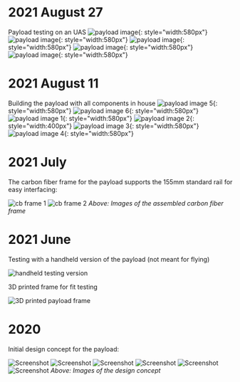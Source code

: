 
# 2021 August 27
Payload testing on an UAS
![payload image](img/uas1.png){: style="width:580px"}
![payload image](img/uas2.png){: style="width:580px"}
![payload image](img/uas3.png){: style="width:580px"}
![payload image](img/uas4.png){: style="width:580px"}
![payload image](img/uas5.png){: style="width:580px"}

# 2021 August 11

Building the payload with all components in house
![payload image 5](img/payload_build5.png){: style="width:580px"}
![payload image 6](img/payload_build6.png){: style="width:580px"}
![payload image 1](img/payload_build1.png){: style="width:580px"}
![payload image 2](img/payload_build2.png){: style="width:400px"}
![payload image 3](img/payload_build3.png){: style="width:580px"}
![payload image 4](img/payload_build4.png){: style="width:580px"}

# 2021 July

The carbon fiber frame for the payload supports the 155mm standard rail for easy interfacing:

![cb frame 1](img/cb2.jpg)
![cb frame 2](img/cb3.jpg)
*Above: Images of the assembled carbon fiber frame*

# 2021 June

Testing with a handheld version of the payload (not meant for flying)

![handheld testing version](img/handheld1.png)

3D printed frame for fit testing

![3D printed payload frame](img/payload_3d_printed.png)

# 2020

Initial design concept for the payload:

![Screenshot](img/rev1a.png)
![Screenshot](img/rev1b.png)
![Screenshot](img/rev1c.png)
![Screenshot](img/rev1d.png)
![Screenshot](img/rev1e.png)
![Screenshot](img/rev1f.png)
*Above: Images of the design concept*